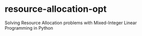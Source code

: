 # resource-allocation-opt
Solving Resource Allocation problems with Mixed-Integer Linear Programming in Python
